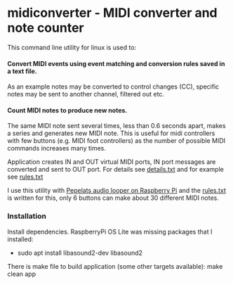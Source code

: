 
# midiconverter - MIDI converter and note counter

This command line utility for linux is used to:

#### Convert MIDI events using event matching and conversion rules saved in a text file.
As an example notes may be converted to control changes (CC), specific notes may be sent to another channel, filtered out etc.

#### Count MIDI notes to produce new notes.
The same MIDI note sent several times, less than 0.6 seconds apart, makes a series and generates new MIDI note. This is useful for midi controllers with few buttons (e.g. MIDI foot controllers) as the number of possible MIDI commands increases many times.

Application creates IN and OUT virtual MIDI ports, IN port messages are converted and sent to OUT port.
For details see [details.txt](details.txt) and for example see [rules.txt](rules.txt)

I use this utility with [Pepelats audio looper on Raspberry Pi](https://github.com/slmnv5/pepelats.git) and the [rules.txt](rules.txt) is written for this, only 6 buttons can make about 30 different MIDI notes.

### Installation
Install dependencies. RaspberryPi OS Lite was missing packages that I installed:
- sudo apt install libasound2-dev libasound2

There is make file to build application (some other targets available):
make clean app


